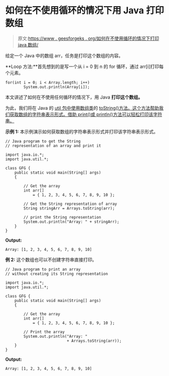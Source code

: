 # 如何在不使用循环的情况下用 Java 打印数组

> 原文:[https://www . geesforgeks . org/如何在不使用循环的情况下打印 java 数组/](https://www.geeksforgeeks.org/how-to-print-an-array-in-java-without-using-loop/)

给定一个 Java 中的数组 arr，任务是打印这个数组的内容。

**Loop 方法:**首先想到的是写一个从 i = 0 到 n 的 for 循环，通过 arr[i]打印每个元素。

```
for(int i = 0; i < Array.length; i++)
        System.out.println(Array[i]);

```

本文讲述了如何在不使用任何循环的情况下，用 Java **打印这个数组。**

为此，我们将在 Java 的 [util 包中使用数组类](https://www.geeksforgeeks.org/java-util-package-java/)的 [toString()方法。这个方法帮助我们获取数组的字符串表示形式。借助 print()或 println()方法可以轻松打印该字符串。](https://www.geeksforgeeks.org/arrays-tostring-in-java-with-examples/)

**示例 1:** 本示例演示如何获取数组的字符串表示形式并打印该字符串表示形式。

```
// Java program to get the String
// representation of an array and print it

import java.io.*;
import java.util.*;

class GFG {
    public static void main(String[] args)
    {

        // Get the array
        int arr[]
            = { 1, 2, 3, 4, 5, 6, 7, 8, 9, 10 };

        // Get the String representation of array
        String stringArr = Arrays.toString(arr);

        // print the String representation
        System.out.println("Array: " + stringArr);
    }
}
```

**Output:**

```
Array: [1, 2, 3, 4, 5, 6, 7, 8, 9, 10]

```

**例 2:** 这个数组也可以不创建字符串直接打印。

```
// Java program to print an array
// without creating its String representation

import java.io.*;
import java.util.*;

class GFG {
    public static void main(String[] args)
    {

        // Get the array
        int arr[]
            = { 1, 2, 3, 4, 5, 6, 7, 8, 9, 10 };

        // Print the array
        System.out.println("Array: "
                           + Arrays.toString(arr));
    }
}
```

**Output:**

```
Array: [1, 2, 3, 4, 5, 6, 7, 8, 9, 10]

```
